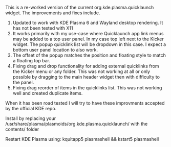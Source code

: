 This is a re-worked version of the current org.kde.plasma.quicklaunch widget. The improvements and fixes include.

1) Updated to work with KDE Plasma 6 and Wayland desktop rendering. It has not been tested with X11
2) It works primarily with my use-case where Quicklaunch app link menus may be added to a top user panel. In my case top left next to the Kicker widget. The popup quicklink list will be dropdown in this case. I expect a bottom user panel location to also work.
3) The offset of the popup matches the position and floating style to match a floating top bar.
4) Fixing drag and drop functionality for adding external quicklinks from the Kicker menu or any folder. This was not working at all or only possible by dragging to the main header widget then with difficulty to the panel.
5) Fixing drag reorder of items in the quicklinks list. This was not working well and created duplicate items.

When it has been road tested I will try to have these improvments accepted by the official KDE repo.

Install by replacing your /usr/share/plasma/plasmoids/org.kde.plasma.quicklaunch/ with the contents/ folder

Restart KDE Plasma using: kquitapp5 plasmashell && kstart5 plasmashell

